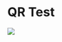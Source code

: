 <script type="text/javascript" src="jquery.min.js"></script>
<script type="text/javascript" src="qrcode.js"></script>

<script type="text/javascript">

var lastcmd = ""
var lasttimecmd = ""
var changed = false;
var ms = 0;
var lastms = 0;
var timechecked = false;
var once = true;
var even = 0;
var qrcode;

function makeQR() {	
	if(once == true)
	{
		qrcode = new QRCode(document.getElementById("qrcode").innerHTML, 
		{
			text : "GP",
			width : 400,
			height : 400,
			correctLevel : QRCode.CorrectLevel.M
		});
	}
	once = false;
}

function startTime() {	
    var today;
    var yy;
    var mm;
    var dd;
    var h;
    var m;
    var s;
	var timecodefps = 30;
    var ms;
    var f;
	var cmd = "";
	var timestr = "";
	
	today = new Date();
	
	{
		ms = today.getTime();
		changed = true;
		lastcmd = cmd;
	}
	
	{
		var frms;
		var secs = true;//document.getElementById("dtsec").checked;
		var timecode = false;
		
		yy = today.getFullYear() - 2000;
		mm = today.getMonth() + 1;
		dd = today.getDate();
		h = today.getHours();
		m = today.getMinutes();
		s = today.getSeconds();
		ms = today.getMilliseconds();
		
		
		frms = (h * 3600 + m * 60 + s) * timecodefps + Math.floor((timecodefps * ms) / 1000);
		
		yy = checkTime(yy);
		mm = checkTime(mm);
		dd = checkTime(dd);
		h = checkTime(h);
		m = checkTime(m);
		s = checkTime(s);
		ms = Math.floor(ms / 10); // hundredths
		ms = checkTime(ms);
	
		//var curr = today.getTime();
		
		cmd = cmd + "oT" + yy + mm + dd + h + m;
		timestr = "20"+yy+"/"+mm+"/"+dd+" "+h+":"+m;
		if(secs)
		{
			cmd = cmd + s;
			timestr = timestr + ":" + s;
		}

		
		if(cmd != lasttimecmd)
		{
			changed = true;
			lasttimecmd = cmd;
		}
	
		timechecked = true; 
	}
	
	var delay = 200;
	
	if(changed == true)
	{	
		makeQR();
		
		even ++;
		{
			qrcode.clear(); 
			qrcode.makeCode(cmd);
		}
		
		lastms = today.getTime();
		changed = false;
		
		delay = 10;
	}
	
	var t = setTimeout(startTime, delay);
}
function checkTime(i) {
    if (i < 10) {i = "0" + i};  // add zero in front of numbers < 10
    return i;
}



function myReloadFunction() {
    location.reload();
}
 

</script>

# QR Test

![](qrcode)
